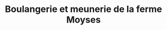 ---
title: "Boulangerie et meunerie de la ferme Moyses"
url: /feldkirch/boulangerie-et-meunerie-de-la-ferme-moyses/
shop: Bäckerei
---
